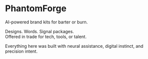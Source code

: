 # PhantomForge

AI-powered brand kits for barter or burn.

Designs. Words. Signal packages.  
Offered in trade for tech, tools, or talent.

Everything here was built with neural assistance, digital instinct, and precision intent.
